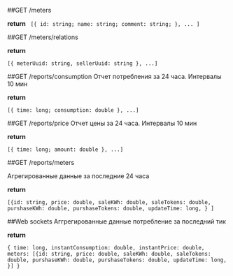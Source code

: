 ##GET /meters

**return**
`
[{ id: string;
  name: string;
  comment: string;
}, ...
]`


##GET /meters/relations

**return**

`[{
meterUuid: string,
sellerUuid: string
}, ...]`

##GET /reports/consumption
Отчет потребления за 24 часа. Интервалы 10 мин

**return**

`[{
time: long;
consumption: double
}, ...]`


##GET /reports/price
Отчет цены за 24 часа. Интервалы 10 мин

**return**

`[{
time: long;
amount: double
}, ...]`


##GET /reports/meters

Агрегированные данные за последние 24 часа

**return**

`[{id: string,
  price: double,
  saleKWh: double,
  saleTokens: double,
  purshaseKWh: double,
  purshaseTokens: double,
  updateTime: long,
}
]`


##Web sockets
Аггрегированные данные потребление за последний тик

**return**

`{
time: long,
instantConsumption: double,
instantPrice: double,
meters:
[{id: string,
  price: double,
  saleKWh: double,
  saleTokens: double,
  purshaseKWh: double,
  purshaseTokens: double,
  updateTime: long,
}]
}`